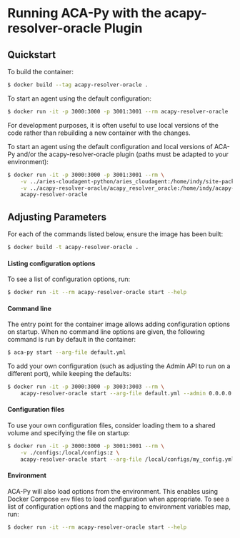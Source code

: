 Running ACA-Py with the acapy-resolver-oracle Plugin
======================================

## Quickstart

To build the container:

```sh
$ docker build --tag acapy-resolver-oracle .
```

To start an agent using the default configuration:

```sh
$ docker run -it -p 3000:3000 -p 3001:3001 --rm acapy-resolver-oracle
```

For development purposes, it is often useful to use local versions of the code
rather than rebuilding a new container with the changes.

To start an agent using the default configuration and local versions of ACA-Py
and/or the acapy-resolver-oracle plugin (paths must be adapted to your environment):

```sh
$ docker run -it -p 3000:3000 -p 3001:3001 --rm \
	-v ../aries-cloudagent-python/aries_cloudagent:/home/indy/site-packages/aries_cloudagent:z \
	-v ../acapy-resolver-oracle/acapy_resolver_oracle:/home/indy/acapy-resolver-oracle/acapy_resolver_oracle:z \
	acapy-resolver-oracle
```

## Adjusting Parameters

For each of the commands listed below, ensure the image has been built:

```sh
$ docker build -t acapy-resolver-oracle .
```

#### Listing configuration options

To see a list of configuration options, run:

```sh
$ docker run -it --rm acapy-resolver-oracle start --help
```

#### Command line

The entry point for the container image allows adding configuration options on
startup. When no command line options are given, the following command is run
by default in the container:

```sh
$ aca-py start --arg-file default.yml
```

To add your own configuration (such as adjusting the Admin API to run on a
different port), while keeping the defaults:

```sh
$ docker run -it -p 3000:3000 -p 3003:3003 --rm \
    acapy-resolver-oracle start --arg-file default.yml --admin 0.0.0.0 3003
```

#### Configuration files

To use your own configuration files, consider loading them to a shared volume
and specifying the file on startup:

```sh
$ docker run -it -p 3000:3000 -p 3001:3001 --rm \
    -v ./configs:/local/configs:z \
    acapy-resolver-oracle start --arg-file /local/configs/my_config.yml
```

#### Environment

ACA-Py will also load options from the environment. This enables using Docker
Compose `env` files to load configuration when appropriate. To see a list of
configuration options and the mapping to environment variables map, run:

```sh
$ docker run -it --rm acapy-resolver-oracle start --help
```
